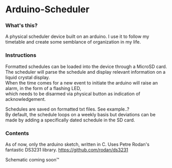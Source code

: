 # Arduino-Scheduler

### What's this?
A physical scheduler device built on an arduino. I use it to follow my timetable and create some semblance of organization in my life.

### Instructions
Formatted schedules can be loaded into the device through a MicroSD card.<br />
The scheduler will parse the schedule and display relevant information on a liquid crystal display.<br />
When the time comes for a new event to initiate the arduino will raise an alarm, in the form of a flashing LED, <br />
which needs to be disarmed via physical button as indication of acknowledgement.<br />

Schedules are saved on formatted txt files. See example..?<br />
By default, the schedule loops on a weekly basis but deviations can be made by adding a specifically dated schedule in the SD card.<br />

### Contents
As of now, only the arduino sketch, written in C.
Uses Petre Rodan's fantastic DS3231 library. https://github.com/rodan/ds3231

Schematic coming soon™

